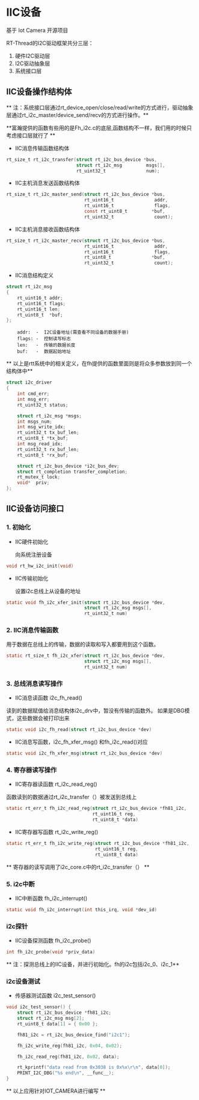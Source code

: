 # IIC设备 #

基于 Iot Camera 开源项目

RT-Thread的I2C驱动框架共分三层：
1. 硬件I2C驱动层 
2. I2C驱动抽象层 
3. 系统接口层

## IIC设备操作结构体 ##

** 注：系统接口层通过rt_device_open/close/read/write的方式进行，驱动抽象层通过rt_i2c_master/device_send/recv的方式进行操作。**

**富瀚提供的函数有些用的是Fh_i2c.c的底层,函数结构不一样，我们用的时候只考虑接口层就行了 **

* IIC消息传输函数结构体
```C
rt_size_t rt_i2c_transfer(struct rt_i2c_bus_device *bus,
                          struct rt_i2c_msg         msgs[],
                          rt_uint32_t               num);
```
* IIC主机消息发送函数结构体
```C
rt_size_t rt_i2c_master_send(struct rt_i2c_bus_device *bus,
                             rt_uint16_t               addr,
                             rt_uint16_t               flags,
                             const rt_uint8_t         *buf,
                             rt_uint32_t               count);
```
* IIC主机消息接收函数结构体
```C
rt_size_t rt_i2c_master_recv(struct rt_i2c_bus_device *bus,
                             rt_uint16_t               addr,
                             rt_uint16_t               flags,
                             rt_uint8_t               *buf,
                             rt_uint32_t               count);
```

* IIC消息结构定义

```C
struct rt_i2c_msg
{
    rt_uint16_t addr;
    rt_uint16_t flags;
    rt_uint16_t len;
    rt_uint8_t  *buf;
};
```
		addr:  -  I2C设备地址(需查看不同设备的数据手册)
		flags: -  控制读写标志
		len:   -  传输的数据长度 
		buf:   -  数据起始地址
** 以上是rtt系统中的相关定义，在fh提供的函数里面则是将众多参数放到同一个结构体中**
```C
struct i2c_driver
{
    int cmd_err;
    int msg_err;
    rt_uint32_t status;

    struct rt_i2c_msg *msgs;
    int msgs_num;
    int msg_write_idx;
    rt_uint32_t tx_buf_len;
    rt_uint8_t *tx_buf;
    int msg_read_idx;
    rt_uint32_t rx_buf_len;
    rt_uint8_t *rx_buf;

    struct rt_i2c_bus_device *i2c_bus_dev;
    struct rt_completion transfer_completion;
    rt_mutex_t lock;
    void*  priv;
};
```

## IIC设备访问接口 ##

### 1. 初始化 ###
* IIC硬件初始化

   向系统注册设备
```C
void rt_hw_i2c_init(void)
```
* IIC传输初始化

  设置i2c总线上从设备的地址
```C
static void fh_i2c_xfer_init(struct rt_i2c_bus_device *dev, 
							 struct rt_i2c_msg msgs[], 
					  		 rt_uint32_t num)

```
### 2. IIC消息传输函数 ###

用于数据在总线上的传输，数据的读取和写入都要用到这个函数。

```C
static rt_size_t fh_i2c_xfer(struct rt_i2c_bus_device *dev,
 							 struct rt_i2c_msg msgs[],
							 rt_uint32_t num)
```

### 3. 总线消息读写操作 ###
* IIC消息读函数 i2c_fh_read()

读到的数据赋值给消息结构体i2c_drv中，暂没有传输的函数外。
如果是DBG模式，这些数据会被打印出来
```C
static void i2c_fh_read(struct rt_i2c_bus_device *dev)
```
* IIC消息写函数，i2c_fh_xfer_msg() 和fh_i2c_read()对应
```C
static void i2c_fh_xfer_msg(struct rt_i2c_bus_device *dev)
```
### 4. 寄存器读写操作 ###
* IIC寄存器读函数 rt_i2c_read_reg()

函数读到的数据通过rt_i2c_transfer（）被发送到总线上
```C
static rt_err_t fh_i2c_read_reg(struct rt_i2c_bus_device *fh81_i2c,
								rt_uint16_t reg, 
								rt_uint8_t *data)
```
* IIC寄存器写函数 rt_i2c_write_reg()
```C
static rt_err_t fh_i2c_write_reg(struct rt_i2c_bus_device *fh81_i2c,
								 rt_uint16_t reg,
								 rt_uint8_t data) 
```
** 寄存器的读写调用了i2c_core.c中的rt_i2c_transfer（）  **

### 5. i2c中断 ###
* IIC中断函数 fh_i2c_interrupt()
```C
static void fh_i2c_interrupt(int this_irq, void *dev_id)
```
### i2c探针 ###
* IIC设备探测函数 fh_i2c_probe()
```C 
int fh_i2c_probe(void *priv_data)
```
** 注：探测总线上的IIC设备，并进行初始化。fh的i2c包括i2c_0、i2c_1**

### i2c设备测试 ###
* 传感器测试函数 i2c_test_sensor()

```C
void i2c_test_sensor() {
	struct rt_i2c_bus_device *fh81_i2c;
	struct rt_i2c_msg msg[2];
	rt_uint8_t data[1] = { 0x00 };

	fh81_i2c = rt_i2c_bus_device_find("i2c1");

	fh_i2c_write_reg(fh81_i2c, 0x04, 0x02);

	fh_i2c_read_reg(fh81_i2c, 0x02, data);

	rt_kprintf("data read from 0x3038 is 0x%x\r\n", data[0]);
	PRINT_I2C_DBG("%s end\n", __func__);
}
```
** 以上应用针对IOT_CAMERA进行编写 **